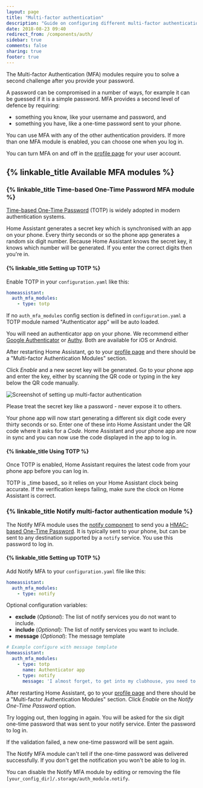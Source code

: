 ```yaml
---
layout: page
title: "Multi-factor authentication"
description: "Guide on configuring different multi-factor authentication modules."
date: 2018-08-23 09:40
redirect_from: /components/auth/
sidebar: true
comments: false
sharing: true
footer: true
---
```


The Multi-factor Authentication (MFA) modules require you to solve a second challenge after you provide your password. 

A password can be compromised in a number of ways, for example it can be guessed if it is a simple password. MFA provides a second level of defence by requiring: 
* something you know, like your username and password, and 
* something you have, like a one-time password sent to your phone.

You can use MFA with any of the other authentication providers. If more than one MFA module is enabled, you can choose one when you log in.

You can turn MFA on and off in the [profile page](/docs/authentication/#your-account-profile) for your user account.


## {% linkable_title Available MFA modules %}



### {% linkable_title Time-based One-Time Password MFA module %}

[Time-based One-Time Password](https://en.wikipedia.org/wiki/Time-based_One-time_Password_algorithm) (TOTP) is widely adopted in modern authentication systems. 

Home Assistant generates a secret key which is synchronised with an app on your phone.  Every thirty seconds or so the phone app generates a random six digit number. Because Home Assistant knows the secret key, it knows which number will be generated. If you enter the correct digits then you're in. 

#### {% linkable_title Setting up TOTP %}

Enable TOTP in your `configuration.yaml` like this:

```yaml
homeassistant:
  auth_mfa_modules:
    - type: totp
```

If no `auth_mfa_modules` config section is defined in `configuration.yaml` a TOTP module named "Authenticator app" will be auto loaded.

You will need an authenticator app on your phone. We recommend either [Google Authenticator](https://support.google.com/accounts/answer/1066447) or [Authy](https://authy.com/). Both are available for iOS or Android.

After restarting Home Assistant, go to your [profile page](/docs/authentication/#your-account-profile) and there should be a "Multi-factor Authentication Modules" section. 

Click _Enable_ and a new secret key will be generated. Go to your phone app and enter the key, either by scanning the QR code or typing in the key below the QR code manually. 

<img src='/images/docs/authentication/mfa.png' alt='Screenshot of setting up multi-factor authentication' style='border: 0;box-shadow: none;'>

<p class='note warning'>
Please treat the secret key like a password - never expose it to others.
</p>

Your phone app will now start generating a different six digit code every thirty seconds or so. Enter one of these into Home Assistant under the QR code where it asks for a _Code_. Home Assistant and your phone app are now in sync and you can now use the code displayed in the app to log in.


#### {% linkable_title Using TOTP %}

Once TOTP is enabled, Home Assistant requires the latest code from your phone app before you can log in. 

<p class='note'>
TOTP is _time based_ so it relies on your Home Assistant clock being accurate. If the verification keeps failing, make sure the clock on Home Assistant is correct.
</p>

### {% linkable_title Notify multi-factor authentication module %}

The Notify MFA module uses the [notify component](https://www.home-assistant.io/components/notify/) to send you a [HMAC-based One-Time Password](https://en.wikipedia.org/wiki/HMAC-based_One-time_Password_algorithm). It is typically sent to your phone, but can be sent to any destination supported by a `notify` service. You use this password to log in.


#### {% linkable_title Setting up TOTP %}

Add Notify MFA to your `configuration.yaml` file like this:

```yaml
homeassistant:
  auth_mfa_modules:
    - type: notify
```

Optional configuration variables:

- **exclude** (*Optional*): The list of notify services you do not want to include.
- **include** (*Optional*): The list of notify services you want to include.
- **message** (*Optional*): The message template

```yaml
# Example configure with message template
homeassistant:
  auth_mfa_modules:
    - type: totp
      name: Authenticator app
    - type: notify
      message: 'I almost forget, to get into my clubhouse, you need to say {}'
```

After restarting Home Assistant, go to your [profile page](/docs/authentication/#your-account-profile) and there should be a "Multi-factor Authentication Modules" section. Click _Enable_ on the _Notify One-Time Password_ option.

Try logging out, then logging in again. You will be asked for the six digit one-time password that was sent to your notify service. Enter the password to log in.

If the validation failed, a new one-time password will be sent again.

<p class='note'>
The Notify MFA module can't tell if the one-time password was delivered successfully. If you don't get the notification you won't be able to log in. 

You can disable the Notify MFA module by editing or removing the file `[your_config_dir]/.storage/auth_module.notify`.
</p>

